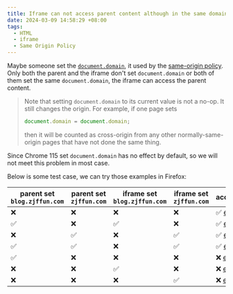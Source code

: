 ```yaml
---
title: Iframe can not access parent content although in the same domain
date: 2024-03-09 14:58:29 +08:00
tags:
  - HTML
  - iframe
  - Same Origin Policy
---
```


Maybe someone set the [`document.domain`](https://developer.mozilla.org/en-US/docs/Web/API/Document/domain), it used by the [same-origin policy](https://developer.mozilla.org/en-US/docs/Web/Security/Same-origin_policy). Only both the parent and the iframe don't set `document.domain` or both of them set the same `document.domain`, the iframe can access the parent content.

> Note that setting `document.domain` to its current value is not a no-op. It
> still changes the origin. For example, if one page sets
>
> ```js
> document.domain = document.domain;
> ```
>
> then it will be counted as cross-origin from any other normally-same-origin pages that
> have not done the same thing.

Since Chrome 115 set `document.domain` has no effect by default, so we will not meet this problem in most case.

Below is some test case, we can try those examples in Firefox:

| parent set `blog.zjffun.com` | parent set `zjffun.com` | iframe set `blog.zjffun.com` | iframe set  `zjffun.com` | accessible |
| --- | --- | --- | --- | --- |
| ❌ | ❌ | ❌ | ❌ | ✅  <a href="https://blog.zjffun.com/blogs/demo/iframe-can-not-access-parent-content-although-in-the-same-domain/parent.html" target="_blank">example</a> |
| ✅ | ❌ | ✅ | ❌ | ✅ <a href="https://blog.zjffun.com/blogs/demo/iframe-can-not-access-parent-content-although-in-the-same-domain/parent.html?set-parent-domain-1=true&set-iframe-domain-1=true" target="_blank">example</a> |
| ❌ | ✅ | ❌ | ✅ | ✅ <a href="https://blog.zjffun.com/blogs/demo/iframe-can-not-access-parent-content-although-in-the-same-domain/parent.html?set-parent-domain-2=true&set-iframe-domain-2=true" target="_blank">example</a> |
| ✅ | ✅ | ❌ | ✅ | ✅ <a href="https://blog.zjffun.com/blogs/demo/iframe-can-not-access-parent-content-although-in-the-same-domain/parent.html?set-parent-domain-1=true&set-parent-domain-2=true&set-iframe-domain-2=true" target="_blank">example</a> |
| ✅ | ❌ | ❌ | ❌ | ❌ <a href="https://blog.zjffun.com/blogs/demo/iframe-can-not-access-parent-content-although-in-the-same-domain/parent.html?set-parent-domain-1=true" target="_blank">example</a> |
| ❌ | ❌ | ✅ | ❌ | ❌ <a href="https://blog.zjffun.com/blogs/demo/iframe-can-not-access-parent-content-although-in-the-same-domain/parent.html?&set-iframe-domain-1=true" target="_blank">example</a> |
| ❌ | ❌ | ❌ | ✅ | ❌ <a href="https://blog.zjffun.com/blogs/demo/iframe-can-not-access-parent-content-although-in-the-same-domain/parent.html?&set-iframe-domain-2=true" target="_blank">example</a> |
